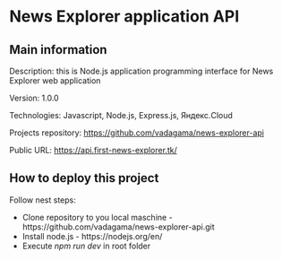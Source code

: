 <h1>News Explorer application API</h1>
<h2>Main information</h2>
<p>Description: this is Node.js application programming interface for News Explorer web application</p>
<p>Version: 1.0.0</p>
<p>Technologies: Javascript, Node.js, Express.js, Яндекс.Cloud</p>
<p>Projects repository: <a href="https://github.com/vadagama/news-explorer-api">https://github.com/vadagama/news-explorer-api</a></p>
<p>Public URL: <a href="https://api.first-news-explorer.tk/">https://api.first-news-explorer.tk/</a></p>
<h2>How to deploy this project</h2>
<p>Follow nest steps:</p>
<ul>
<li>Clone repository to you local maschine - https://github.com/vadagama/news-explorer-api.git</li>
<li>Install node.js - https://nodejs.org/en/</li>
<li>Execute <i>npm run dev</i> in root folder</li>
</ul>